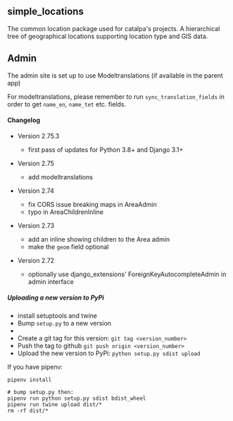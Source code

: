 ## simple_locations

The common location package used for catalpa's projects. A hierarchical tree of geographical locations supporting location type and GIS data.

## Admin

The admin site is set up to use Modeltranslations (if available in the parent app)

For modeltranslations, please remember to run `sync_translation_fields` in order to get `name_en`, `name_tet` etc. fields.

#### Changelog

  * Version 2.75.3
    - first pass of updates for Python 3.8+ and Django 3.1+

  * Version 2.75
    - add modeltranslations

  * Version 2.74
    - fix CORS issue breaking maps in AreaAdmin
    - typo in AreaChildrenInline

  * Version 2.73
    - add an inline showing children to the Area admin
    - make the `geom` field optional

  * Version 2.72
    - optionally use django_extensions' ForeignKeyAutocompleteAdmin in admin interface


##### Uploading a new version to PyPi

* install setuptools and twine
* Bump `setup.py` to a new version
* 
* Create a git tag for this version: `git tag <version_number>`
* Push the tag to github `git push origin <version_number>`
* Upload the new version to PyPi: `python setup.py sdist upload`


If you have pipenv:
```
pipenv install
```

```
# bump setup.py then:
pipenv run python setup.py sdist bdist_wheel
pipenv run twine upload dist/*
rm -rf dist/*
```
